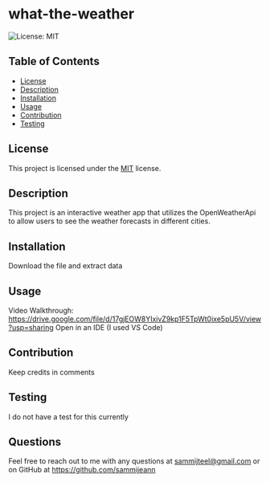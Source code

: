 # what-the-weather

![License: MIT](https://img.shields.io/badge/License-MIT-yellow.svg)

## Table of Contents
- [License](#license)
- [Description](#description)
- [Installation](#installation)
- [Usage](#usage)
- [Contribution](#contribution)
- [Testing](#testing)

## License
This project is licensed under the [MIT](https://opensource.org/licenses/MIT) license.

## Description
This project is an interactive weather app that utilizes the OpenWeatherApi to allow users to see the weather forecasts in different cities.

## Installation
Download the file and extract data

## Usage
Video Walkthrough: https://drive.google.com/file/d/17gjEOW8YIxivZ9kp1F5TpWt0ixe5pU5V/view?usp=sharing
Open in an IDE (I used VS Code)

## Contribution
Keep credits in comments

## Testing
I do not have a test for this currently

## Questions
Feel free to reach out to me with any questions at sammijteel@gmail.com or on GitHub at https://github.com/sammijeann